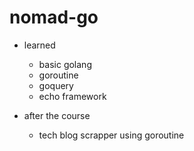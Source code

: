 # nomad-go
- learned
  - basic golang
  - goroutine
  - goquery
  - echo framework

- after the course
  - tech blog scrapper using goroutine
